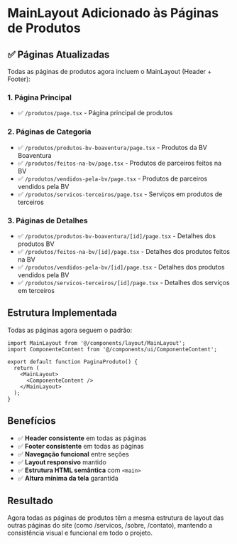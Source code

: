 # MainLayout Adicionado às Páginas de Produtos

## ✅ Páginas Atualizadas

Todas as páginas de produtos agora incluem o MainLayout (Header + Footer):

### 1. Página Principal
- ✅ `/produtos/page.tsx` - Página principal de produtos

### 2. Páginas de Categoria
- ✅ `/produtos/produtos-bv-boaventura/page.tsx` - Produtos da BV Boaventura
- ✅ `/produtos/feitos-na-bv/page.tsx` - Produtos de parceiros feitos na BV
- ✅ `/produtos/vendidos-pela-bv/page.tsx` - Produtos de parceiros vendidos pela BV
- ✅ `/produtos/servicos-terceiros/page.tsx` - Serviços em produtos de terceiros

### 3. Páginas de Detalhes
- ✅ `/produtos/produtos-bv-boaventura/[id]/page.tsx` - Detalhes dos produtos BV
- ✅ `/produtos/feitos-na-bv/[id]/page.tsx` - Detalhes dos produtos feitos na BV
- ✅ `/produtos/vendidos-pela-bv/[id]/page.tsx` - Detalhes dos produtos vendidos pela BV
- ✅ `/produtos/servicos-terceiros/[id]/page.tsx` - Detalhes dos serviços em terceiros

## Estrutura Implementada

Todas as páginas agora seguem o padrão:

```tsx
import MainLayout from '@/components/layout/MainLayout';
import ComponenteContent from '@/components/ui/ComponenteContent';

export default function PaginaProduto() {
  return (
    <MainLayout>
      <ComponenteContent />
    </MainLayout>
  );
}
```

## Benefícios

- ✅ **Header consistente** em todas as páginas
- ✅ **Footer consistente** em todas as páginas  
- ✅ **Navegação funcional** entre seções
- ✅ **Layout responsivo** mantido
- ✅ **Estrutura HTML semântica** com `<main>`
- ✅ **Altura mínima da tela** garantida

## Resultado

Agora todas as páginas de produtos têm a mesma estrutura de layout das outras páginas do site (como /servicos, /sobre, /contato), mantendo a consistência visual e funcional em todo o projeto.